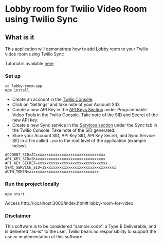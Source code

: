 # Lobby room for Twilio Video Room using Twilio Sync

## What is it

This application will demonstrate how to add Lobby room to your Twilio video room using Twilio Sync

Tutorial is available [here](https://www.twilio.com/blog/create-a-video-lobby-feature)

### Set up

    cd lobby-room-app
    npm install



- Create an account in the [Twilio Console](https://www.twilio.com/console).
- Click on 'Settings' and take note of your Account SID.
- Create a new API Key in the [API Keys Section](https://www.twilio.com/console/video/project/api-keys) under Programmable Video Tools in the Twilio Console. Take note of the SID and Secret of the new API key.
- Create a new Sync service in the [Services section](https://www.twilio.com/console/sync/services) under the Sync tab in the Twilio Console. Take note of the SID generated.
- Store your Account SID, API Key SID, API Key Secret, and Sync Service SID in a file called `.env` in the root level of the application (example below).

```
ACCOUNT_SID=ACxxxxxxxxxxxxxxxxxxxxxxxxxxxxxxxx
API_KEY_SID=SKxxxxxxxxxxxxxxxxxxxxxxxxxxxxxxxx
API_KEY_SECRET=xxxxxxxxxxxxxxxxxxxxxxxxxxxxxxxx
SYNC_SERVICE_SID=ISxxxxxxxxxxxxxxxxxxxxxxxxxxxxxxxx
AUTH_TOKEN=xxxxxxxxxxxxxxxxxxxxxxxxxxxxxxxx
```


### Run the project locally

    npm start

Access http://localhost:3000/index.html# lobby-room-for-video

### Disclaimer

This software is to be considered "sample code", a Type B Deliverable, and is delivered "as-is" to the user. Twilio bears no responsibility to support the use or implementation of this software.

